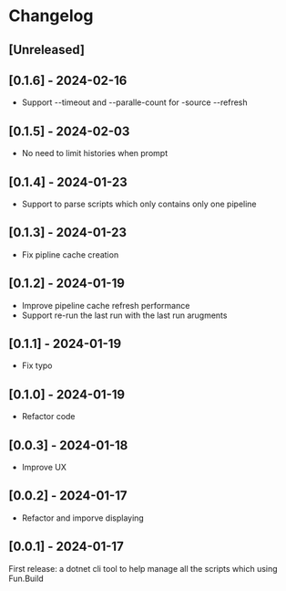 # Changelog

## [Unreleased]

## [0.1.6] - 2024-02-16

- Support --timeout and --paralle-count for -source --refresh

## [0.1.5] - 2024-02-03

- No need to limit histories when prompt

## [0.1.4] - 2024-01-23

- Support to parse scripts which only contains only one pipeline 

## [0.1.3] - 2024-01-23

- Fix pipline cache creation

## [0.1.2] - 2024-01-19

- Improve pipeline cache refresh performance
- Support re-run the last run with the last run arugments

## [0.1.1] - 2024-01-19

- Fix typo

## [0.1.0] - 2024-01-19

- Refactor code

## [0.0.3] - 2024-01-18

- Improve UX

## [0.0.2] - 2024-01-17

- Refactor and imporve displaying

## [0.0.1] - 2024-01-17

First release: a dotnet cli tool to help manage all the scripts which using Fun.Build
